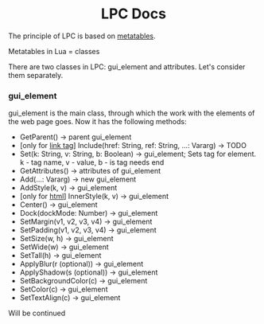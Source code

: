 <h1 align="center">LPC Docs</h1>

The principle of LPC is based on [metatables](https://www.lua.org/pil/13.html).

Metatables in Lua = classes

There are two classes in LPC: gui_element and attributes. Let's consider them separately.

### gui_element
gui_element is the main class, through which the work with the elements of the web page goes. Now it has the following methods:
* GetParent() -> parent gui_element
* [only for [link tag](https://developer.mozilla.org/en/docs/Web/HTML/Element/link)] Include(href: String, ref: String, ...: Vararg) -> TODO
* Set(k: String, v: String, b: Boolean) -> gui_element; Sets tag for element. k - tag name, v - value, b - is tag needs end
* GetAttributes() -> attributes of gui_element
* Add(...: Vararg) -> new gui_element
* AddStyle(k, v) -> gui_element
* [only for [html](https://developer.mozilla.org/en-US/docs/Web/HTML/Element/html)] InnerStyle(k, v) -> gui_element
* Center() -> gui_element
* Dock(dockMode: Number) -> gui_element
* SetMargin(v1, v2, v3, v4) -> gui_element
* SetPadding(v1, v2, v3, v4) -> gui_element
* SetSize(w, h) -> gui_element
* SetWide(w) -> gui_element
* SetTall(h) -> gui_element
* ApplyBlur(r (optional)) -> gui_element
* ApplyShadow(s (optional)) -> gui_element
* SetBackgroundColor(c) -> gui_element
* SetColor(c) -> gui_element
* SetTextAlign(c) -> gui_element

Will be continued